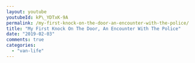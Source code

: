 ```yaml
---
layout: youtube
youtubeId: kP\_YDTxK-9A
permalink: /my-first-knock-on-the-door-an-encounter-with-the-police/
title: "My First Knock On The Door, An Encounter With The Police"
date: "2019-02-03"
comments: true
categories: 
  - "van-life"
---
```


